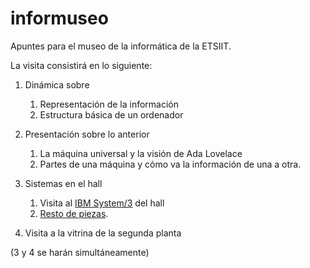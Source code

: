 # informuseo

Apuntes para el museo de la informática de la ETSIIT.

La visita consistirá en lo siguiente:

1. Dinámica sobre
   1. Representación de la información
   2. Estructura básica de un ordenador
   
2. Presentación sobre lo anterior
   1. La máquina universal y la visión de Ada Lovelace
   2. Partes de una máquina y cómo va la información de una a otra.

3. Sistemas en el hall
   1. Visita al [IBM System/3](System3.md) del hall
   2. [Resto de piezas](ordenadores-hall.md).

4. Visita a la vitrina de la segunda planta

(3 y 4 se harán simultáneamente)


